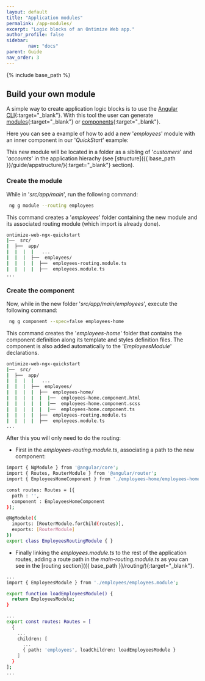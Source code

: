 ```yaml
---
layout: default
title: "Application modules"
permalink: /app-modules/
excerpt: "Logic blocks of an Ontimize Web app."
author_profile: false
sidebar:
        nav: "docs"
parent: Guide
nav_order: 3
---
```


{% include base_path %}

## Build your own module

A simple way to create application logic blocks is to use the [Angular CLI](https://cli.angular.io/){:target="_blank"}.
With this tool the user can generate [modules](https://github.com/angular/angular-cli/wiki/generate-module){:target="_blank"} or [components](https://github.com/angular/angular-cli/wiki/generate-component){:target="_blank"}.

Here you can see a example of how to add a new '*employees*' module with an inner component in our '*QuickStart*' example:

This new module will be located in a folder as a sibling of '*customers*' and '*accounts*' in the application hierachy (see [structure]({{ base_path }}/guide/appstructure/){:target="_blank"} section).

### Create the module

While in '*src/app/main*', run the following command:

```bash
 ng g module --routing employees
```

This command creates a '*employees*' folder containing the new module and its associated routing module (which import is already done).

```bash
ontimize-web-ngx-quickstart
|──  src/
|  ├──  app/
|  |  |  |   ...
|  |  |  ├──  employees/
|  |  |  |  ├──  employees-routing.module.ts
|  |  |  |  ├──  employees.module.ts
...
```

### Create the component

Now, while in the new folder '*src/app/main/employees*', execute the following command:

```bash
 ng g component --spec=false employees-home
```

This command creates the '*employees-home*' folder that contains the component definition along its template and styles definition files. The component is also added automatically to the '*EmployeesModule*' declarations.

```bash
ontimize-web-ngx-quickstart
|──  src/
|  ├──  app/
|  |  |  |   ...
|  |  |  ├──  employees/
|  |  |  |  ├──  employees-home/
|  |  |  |  |  |──  employees-home.component.html
|  |  |  |  |  |──  employees-home.component.scss
|  |  |  |  |  |──  employees-home.component.ts
|  |  |  |  ├──  employees-routing.module.ts
|  |  |  |  ├──  employees.module.ts
...
```

After this you will only need to do the routing:

  * First in the *employees-routing.module.ts*, associating a path to the new component:

```bash
import { NgModule } from '@angular/core';
import { Routes, RouterModule } from '@angular/router';
import { EmployeesHomeComponent } from './employees-home/employees-home.component';

const routes: Routes = [{
  path : '',
  component : EmployeesHomeComponent
}];

@NgModule({
  imports: [RouterModule.forChild(routes)],
  exports: [RouterModule]
})
export class EmployeesRoutingModule { }
```

  * Finally linking the *employees.module.ts* to the rest of the application routes, adding a route path in the *main-routing.module.ts* as you can see in the [routing section]({{ base_path }}/routing/){:target="_blank"}.

```bash
...
import { EmployeesModule } from './employees/employees.module';

export function loadEmployeesModule() {
  return EmployeesModule;
}

...
export const routes: Routes = [
  {
    ...
    children: [
      ...
      { path: 'employees', loadChildren: loadEmployeesModule }
    ]
  }
];
...
```